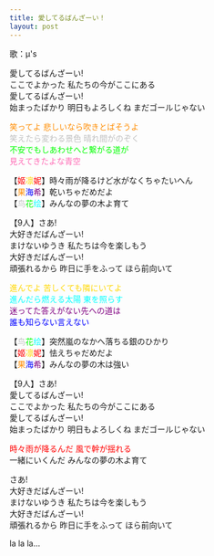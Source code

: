 ```yaml
---
title: 愛してるばんざーい！
layout: post
---
```

歌：μ's

<p>愛してるばんざーい!<br />
ここでよかった 私たちの今がここにある<br />
愛してるばんざーい!<br />
始まったばかり 明日もよろしくね まだゴールじゃない</p>

<p><font color="darkorange">笑ってよ 悲しいなら吹きとばそうよ</font><br />
<font color="silver">笑えたら変わる景色 晴れ間がのぞく</font><br />
<font color="lime">不安でもしあわせへと繋がる道が</font><br />
<font color="hotpink">見えてきたよな青空</font></p>

<p>【<font color="red">姬</font><font color="gold">凛</font><font color="red">妮</font>】時々雨が降るけど水がなくちゃたいへん<br />
【<font color="darkorange">果</font><font color="blue">海</font><font color="purple">希</font>】乾いちゃだめだよ<br />
【<font color="silver">鸟</font><font color="lime">花</font><font color="cyan">绘</font>】みんなの夢の木よ育て</p>

<p>【9人】さあ!<br />
大好きだばんざーい!<br />
まけないゆうき 私たちは今を楽しもう<br />
大好きだばんざーい!<br />
頑張れるから 昨日に手をふって ほら前向いて</p>

<p><font color="gold">進んでよ 苦しくても隣にいてよ</font><br />
<font color="cyan">進んだら燃える太陽 東を照らす</font><br />
<font color="purple">迷ってた答えがない先への道は</font><br />
<font color="blue">誰も知らない言えない</font></p>

<p>【<font color="silver">鸟</font><font color="lime">花</font><font color="cyan">绘</font>】突然嵐のなかへ落ちる銀のひかり<br />
【<font color="red">姬</font><font color="gold">凛</font><font color="red">妮</font>】怯えちゃだめだよ<br />
【<font color="darkorange">果</font><font color="blue">海</font><font color="purple">希</font>】みんなの夢の木は強い</p>

<p>【9人】さあ!<br />
愛してるばんざーい!<br />
ここでよかった 私たちの今がここにある<br />
愛してるばんざーい!<br />
始まったばかり 明日もよろしくね まだゴールじゃない</p>

<p><font color="red">時々雨が降るんだ 風で幹が揺れる</font><br />
一緒にいくんだ みんなの夢の木よ育て</p>

<p>さあ!<br />
大好きだばんざーい!<br />
まけないゆうき 私たちは今を楽しもう<br />
大好きだばんざーい!<br />
頑張れるから 昨日に手をふって ほら前向いて</p>

<p>la la la...</p>